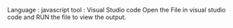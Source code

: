 Language : javascript
tool : Visual Studio code
Open the File in visual studio code and RUN the file to view the output.
